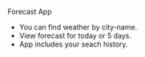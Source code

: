 Forecast App 

* You can find weather by city-name. 
* View forecast for today or 5 days.
* App includes your seach history.
 